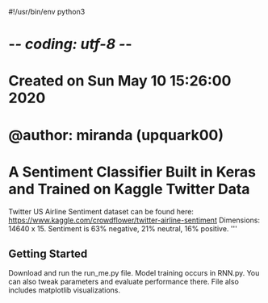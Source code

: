 #!/usr/bin/env python3
# -*- coding: utf-8 -*-
# Created on Sun May 10 15:26:00 2020
# @author: miranda (upquark00)

# A Sentiment Classifier Built in Keras and Trained on Kaggle Twitter Data

Twitter US Airline Sentiment dataset can be found here: 
https://www.kaggle.com/crowdflower/twitter-airline-sentiment
Dimensions: 14640 x 15. Sentiment is 63% negative, 21% neutral, 16% positive. '''
  
## Getting Started

Download and run the run_me.py file. 
Model training occurs in RNN.py. You can also tweak parameters and evaluate
performance there. File also includes matplotlib visualizations. 

